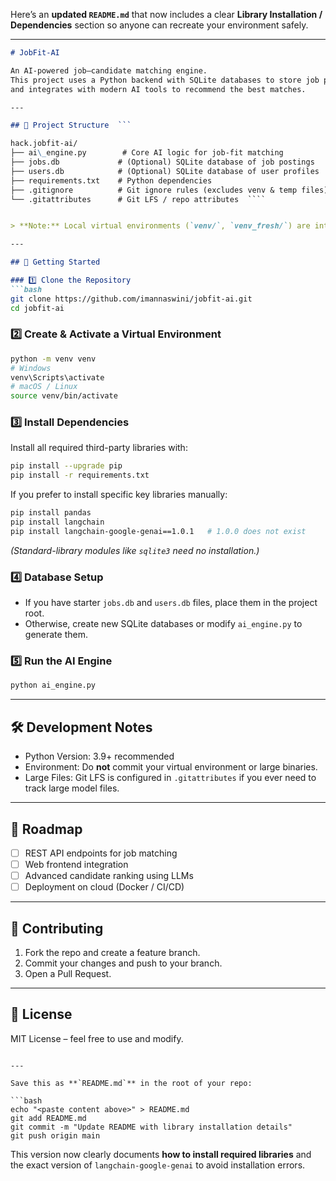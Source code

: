 Here’s an **updated `README.md`** that now includes a clear **Library Installation / Dependencies** section so anyone can recreate your environment safely.

---

```markdown
# JobFit-AI

An AI-powered job–candidate matching engine.  
This project uses a Python backend with SQLite databases to store job postings and user profiles,
and integrates with modern AI tools to recommend the best matches.

---

## 📂 Project Structure  ```

hack.jobfit-ai/
├── ai\_engine.py        # Core AI logic for job-fit matching
├── jobs.db             # (Optional) SQLite database of job postings
├── users.db            # (Optional) SQLite database of user profiles
├── requirements.txt    # Python dependencies
├── .gitignore          # Git ignore rules (excludes venv & temp files)
└── .gitattributes      # Git LFS / repo attributes  ````


> **Note:** Local virtual environments (`venv/`, `venv_fresh/`) are intentionally excluded.

---

## 🚀 Getting Started

### 1️⃣ Clone the Repository
```bash
git clone https://github.com/imannaswini/jobfit-ai.git
cd jobfit-ai
````

### 2️⃣ Create & Activate a Virtual Environment

```bash
python -m venv venv
# Windows
venv\Scripts\activate
# macOS / Linux
source venv/bin/activate
```

### 3️⃣ Install Dependencies

Install all required third-party libraries with:

```bash
pip install --upgrade pip
pip install -r requirements.txt
```

If you prefer to install specific key libraries manually:

```bash
pip install pandas
pip install langchain
pip install langchain-google-genai==1.0.1   # 1.0.0 does not exist
```

*(Standard-library modules like `sqlite3` need no installation.)*

### 4️⃣ Database Setup

* If you have starter `jobs.db` and `users.db` files, place them in the project root.
* Otherwise, create new SQLite databases or modify `ai_engine.py` to generate them.

### 5️⃣ Run the AI Engine

```bash
python ai_engine.py
```

---

## 🛠 Development Notes

* Python Version: 3.9+ recommended
* Environment: Do **not** commit your virtual environment or large binaries.
* Large Files: Git LFS is configured in `.gitattributes` if you ever need to track large model files.

---

## 📝 Roadmap

* [ ] REST API endpoints for job matching
* [ ] Web frontend integration
* [ ] Advanced candidate ranking using LLMs
* [ ] Deployment on cloud (Docker / CI/CD)

---

## 🤝 Contributing

1. Fork the repo and create a feature branch.
2. Commit your changes and push to your branch.
3. Open a Pull Request.

---

## 📜 License

MIT License – feel free to use and modify.

````

---

Save this as **`README.md`** in the root of your repo:

```bash
echo "<paste content above>" > README.md
git add README.md
git commit -m "Update README with library installation details"
git push origin main
````

This version now clearly documents **how to install required libraries** and the exact version of `langchain-google-genai` to avoid installation errors.
